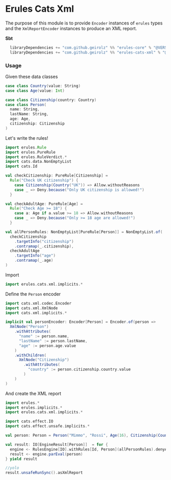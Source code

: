 # Erules Cats Xml
The purpose of this module is to provide `Encoder` instances of `erules` types
and the `XmlReportEncoder` instances to produce an XML report.

**Sbt**
```sbt
  libraryDependencies += "com.github.geirolz" %% "erules-core" % "@VERSION@"
  libraryDependencies += "com.github.geirolz" %% "erules-cats-xml" % "@VERSION@"
```

### Usage

Given these data classes
```scala mdoc:to-string
case class Country(value: String)
case class Age(value: Int)

case class Citizenship(country: Country)
case class Person(
  name: String,
  lastName: String,
  age: Age,
  citizenship: Citizenship
)
```

Let's write the rules!

```scala mdoc:to-string
import erules.Rule
import erules.PureRule
import erules.RuleVerdict.*
import cats.data.NonEmptyList
import cats.Id

val checkCitizenship: PureRule[Citizenship] =
  Rule("Check UK citizenship") {
    case Citizenship(Country("UK")) => Allow.withoutReasons
    case _ => Deny.because("Only UK citizenship is allowed!")
  }

val checkAdultAge: PureRule[Age] =
  Rule("Check Age >= 18") {
    case a: Age if a.value >= 18 => Allow.withoutReasons
    case _ => Deny.because("Only >= 18 age are allowed!")
  }

val allPersonRules: NonEmptyList[PureRule[Person]] = NonEmptyList.of(
  checkCitizenship
    .targetInfo("citizenship")
    .contramap(_.citizenship),
  checkAdultAge
    .targetInfo("age")
    .contramap(_.age)
)
```

Import
```scala mdoc:silent
import erules.cats.xml.implicits.*
```

Define the `Person` encoder
```scala mdoc:silent
import cats.xml.codec.Encoder
import cats.xml.XmlNode
import cats.xml.implicits.*

implicit val personEncoder: Encoder[Person] = Encoder.of(person =>
  XmlNode("Person")
    .withAttributes(
      "name" := person.name,
      "lastName" := person.lastName,
      "age" := person.age.value
    )
    .withChildren(
      XmlNode("Citizenship")
        .withAttributes(
          "country" := person.citizenship.country.value
        )
    )
)
```

And create the XML report
```scala mdoc:to-string
import erules.*
import erules.implicits.*
import erules.cats.xml.implicits.*

import cats.effect.IO
import cats.effect.unsafe.implicits.*

val person: Person = Person("Mimmo", "Rossi", Age(16), Citizenship(Country("IT")))

val result: IO[EngineResult[Person]]  = for {
  engine <- RulesEngine[IO].withRules[Id, Person](allPersonRules).denyAllNotAllowed
  result <- engine.parEval(person)
} yield result

//yolo
result.unsafeRunSync().asXmlReport
```